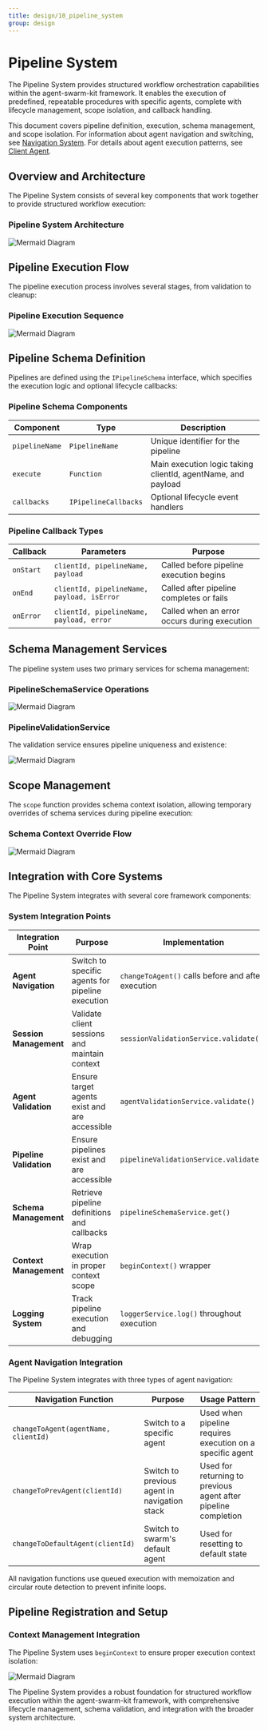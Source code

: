 ```yaml
---
title: design/10_pipeline_system
group: design
---
```


# Pipeline System

The Pipeline System provides structured workflow orchestration capabilities within the agent-swarm-kit framework. It enables the execution of predefined, repeatable procedures with specific agents, complete with lifecycle management, scope isolation, and callback handling.

This document covers pipeline definition, execution, schema management, and scope isolation. For information about agent navigation and switching, see [Navigation System](#2.7). For details about agent execution patterns, see [Client Agent](#2.1).

## Overview and Architecture

The Pipeline System consists of several key components that work together to provide structured workflow execution:

### Pipeline System Architecture

![Mermaid Diagram](./diagrams\10_Pipeline_System_0.svg)

## Pipeline Execution Flow

The pipeline execution process involves several stages, from validation to cleanup:

### Pipeline Execution Sequence

![Mermaid Diagram](./diagrams\10_Pipeline_System_1.svg)

## Pipeline Schema Definition

Pipelines are defined using the `IPipelineSchema` interface, which specifies the execution logic and optional lifecycle callbacks:

### Pipeline Schema Components

| Component | Type | Description |
|-----------|------|-------------|
| `pipelineName` | `PipelineName` | Unique identifier for the pipeline |
| `execute` | `Function` | Main execution logic taking clientId, agentName, and payload |
| `callbacks` | `IPipelineCallbacks` | Optional lifecycle event handlers |

### Pipeline Callback Types

| Callback | Parameters | Purpose |
|----------|------------|---------|
| `onStart` | `clientId, pipelineName, payload` | Called before pipeline execution begins |
| `onEnd` | `clientId, pipelineName, payload, isError` | Called after pipeline completes or fails |
| `onError` | `clientId, pipelineName, payload, error` | Called when an error occurs during execution |

## Schema Management Services

The pipeline system uses two primary services for schema management:

### PipelineSchemaService Operations

![Mermaid Diagram](./diagrams\10_Pipeline_System_2.svg)

### PipelineValidationService

The validation service ensures pipeline uniqueness and existence:

![Mermaid Diagram](./diagrams\10_Pipeline_System_3.svg)

## Scope Management

The `scope` function provides schema context isolation, allowing temporary overrides of schema services during pipeline execution:

### Schema Context Override Flow

![Mermaid Diagram](./diagrams\10_Pipeline_System_4.svg)

## Integration with Core Systems

The Pipeline System integrates with several core framework components:

### System Integration Points

| Integration Point | Purpose | Implementation |
|------------------|---------|----------------|
| **Agent Navigation** | Switch to specific agents for pipeline execution | `changeToAgent()` calls before and after execution |
| **Session Management** | Validate client sessions and maintain context | `sessionValidationService.validate()` |
| **Agent Validation** | Ensure target agents exist and are accessible | `agentValidationService.validate()` |
| **Pipeline Validation** | Ensure pipelines exist and are accessible | `pipelineValidationService.validate()` |
| **Schema Management** | Retrieve pipeline definitions and callbacks | `pipelineSchemaService.get()` |
| **Context Management** | Wrap execution in proper context scope | `beginContext()` wrapper |
| **Logging System** | Track pipeline execution and debugging | `loggerService.log()` throughout execution |

### Agent Navigation Integration

The Pipeline System integrates with three types of agent navigation:

| Navigation Function | Purpose | Usage Pattern |
|-------------------|---------|---------------|
| `changeToAgent(agentName, clientId)` | Switch to a specific agent | Used when pipeline requires execution on a specific agent |
| `changeToPrevAgent(clientId)` | Switch to previous agent in navigation stack | Used for returning to previous agent after pipeline completion |
| `changeToDefaultAgent(clientId)` | Switch to swarm's default agent | Used for resetting to default state |

All navigation functions use queued execution with memoization and circular route detection to prevent infinite loops.

## Pipeline Registration and Setup

### Context Management Integration

The Pipeline System uses `beginContext` to ensure proper execution context isolation:

![Mermaid Diagram](./diagrams\10_Pipeline_System_5.svg)

The Pipeline System provides a robust foundation for structured workflow execution within the agent-swarm-kit framework, with comprehensive lifecycle management, schema validation, and integration with the broader system architecture.